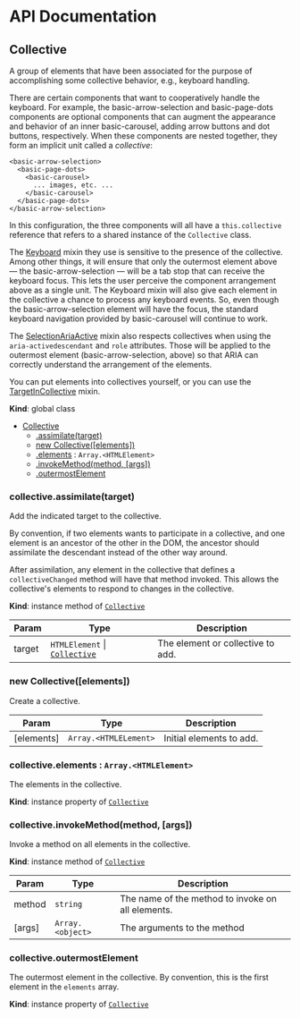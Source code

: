 # API Documentation
<a name="Collective"></a>
## Collective
A group of elements that have been associated for the purpose of
accomplishing some collective behavior, e.g., keyboard handling.

There are certain components that want to cooperatively handle the keyboard.
For example, the basic-arrow-selection and basic-page-dots components are
optional components that can augment the appearance and behavior of an inner
basic-carousel, adding arrow buttons and dot buttons, respectively. When
these components are nested together, they form an implicit unit called a
*collective*:

    <basic-arrow-selection>
      <basic-page-dots>
        <basic-carousel>
          ... images, etc. ...
        </basic-carousel>
      </basic-page-dots>
    </basic-arrow-selection>

In this configuration, the three components will all have a `this.collective`
reference that refers to a shared instance of the `Collective` class.

The [Keyboard](Keyboard.md) mixin they use is sensitive to the presence of
the collective. Among other things, it will ensure that only the outermost
element above — the basic-arrow-selection — will be a tab stop that can
receive the keyboard focus. This lets the user perceive the component
arrangement above as a single unit. The Keyboard mixin will also give each
element in the collective a chance to process any keyboard events. So, even
though the basic-arrow-selection element will have the focus, the standard
keyboard navigation provided by basic-carousel will continue to work.

The [SelectionAriaActive](SelectionAriaActive.md) mixin also respects
collectives when using the `aria-activedescendant` and `role` attributes.
Those will be applied to the outermost element (basic-arrow-selection, above)
so that ARIA can correctly understand the arrangement of the elements.

You can put elements into collectives yourself, or you can use the
[TargetInCollective](TargetInCollective.md) mixin.

  **Kind**: global class

* [Collective](#Collective)
    * [.assimilate(target)](#Collective+assimilate)
    * [new Collective([elements])](#new_Collective_new)
    * [.elements](#Collective+elements) : <code>Array.&lt;HTMLElement&gt;</code>
    * [.invokeMethod(method, [args])](#Collective+invokeMethod)
    * [.outermostElement](#Collective+outermostElement)

<a name="Collective+assimilate"></a>
### collective.assimilate(target)
Add the indicated target to the collective.

By convention, if two elements wants to participate in a collective, and
one element is an ancestor of the other in the DOM, the ancestor should
assimilate the descendant instead of the other way around.

After assimilation, any element in the collective that defines a
`collectiveChanged` method will have that method invoked. This allows
the collective's elements to respond to changes in the collective.

  **Kind**: instance method of <code>[Collective](#Collective)</code>

| Param | Type | Description |
| --- | --- | --- |
| target | <code>HTMLElement</code> &#124; <code>[Collective](#Collective)</code> | The element or collective to add. |

<a name="new_Collective_new"></a>
### new Collective([elements])
Create a collective.


| Param | Type | Description |
| --- | --- | --- |
| [elements] | <code>Array.&lt;HTMLELement&gt;</code> | Initial elements to add. |

<a name="Collective+elements"></a>
### collective.elements : <code>Array.&lt;HTMLElement&gt;</code>
The elements in the collective.

  **Kind**: instance property of <code>[Collective](#Collective)</code>
<a name="Collective+invokeMethod"></a>
### collective.invokeMethod(method, [args])
Invoke a method on all elements in the collective.

  **Kind**: instance method of <code>[Collective](#Collective)</code>

| Param | Type | Description |
| --- | --- | --- |
| method | <code>string</code> | The name of the method to invoke on all elements. |
| [args] | <code>Array.&lt;object&gt;</code> | The arguments to the method |

<a name="Collective+outermostElement"></a>
### collective.outermostElement
The outermost element in the collective.
By convention, this is the first element in the `elements` array.

  **Kind**: instance property of <code>[Collective](#Collective)</code>
